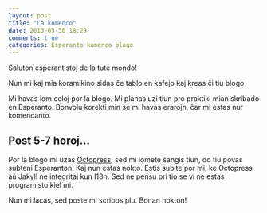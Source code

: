 ```yaml
---
layout: post
title: "La komenco"
date: 2013-03-30 18:29
comments: true
categories: Esperanto komenco blogo
---
```


Saluton esperantistoj de la tute mondo!

Nun mi kaj mia koramikino sidas ĉe tablo en kafejo kaj kreas ĉi tiu blogo.

Mi havas iom celoj por la blogo. Mi planas uzi tiun pro praktiki mian skribado
en Esperanto. Bonvolu korekti min se mi havas erarojn, ĉar mi estas nur komencanto.


## Post 5-7 horoj...

Por la blogo mi uzas [Octopress](http://octopress.org/), sed mi iomete ŝangis tiun, do
tiu povas subteni Esperanton. Kaj nun estas nokto. Estis subite por mi, ke Octopress aŭ Jakyll
ne integritaj kun I18n. Sed ne pensu pri tio se vi ne estas programisto kiel mi.

Nun mi lacas, sed poste mi scribos plu. Bonan nokton!
